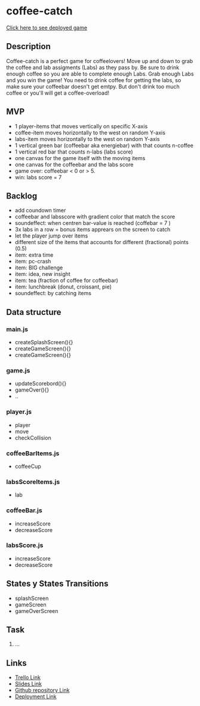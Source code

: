 # coffee-catch

[Click here to see deployed game](https://github.com/sn0wb1rd/coffee-catch.git)

## Description
Coffee-catch is a perfect game for coffeelovers! Move up and down to grab the coffee and lab assigments (Labs) as they pass by. Be sure to drink enough coffee so you are able to complete enough Labs. Grab enough Labs and you win the game! You need to drink coffee for getting the labs, so make sure your coffeebar doesn't get emtpy. But don't drink too much coffee or you'll will get a coffee-overload!

## MVP
- 1 player-items that moves vertically on specific X-axis 
- coffee-item moves horizontally to the west on random Y-axis
- labs-item moves horizontally to the west on random Y-axis
- 1 vertical green bar (coffeebar aka energiebar) with that counts n-coffee
- 1 vertical red bar that counts n-labs (labs score)
- one canvas for the game itself with the moving items
- one canvas for the coffeebar and the labs score
- game over: coffeebar < 0 or > 5. 
- win: labs score = 7

## Backlog
- add coundown timer
- coffeebar and labsscore with gradient color that match the score
- soundeffect: when centren bar-value is reached (coffebar = 7 )
- 3x labs in a row = bonus items apprears on the screen to catch
- let the player jump over items
- different size of the items that accounts for different (fractional) points (0.5)
- item: extra time
- item: pc-crash
- item: BIG challenge
- item: idea, new insight
- item: tea (fraction of coffee for coffeebar)
- item: lunchbreak (donut, croissant, pie)
- soundeffect: by catching items

## Data structure
### main.js
- createSplashScreen(){}
- createGameScreen(){}
- createGameScreen(){}

### game.js
- updateScorebord(){}
- gameOver(){}
- ..

### player.js
- player
- move
- checkCollision

### coffeeBarItems.js
- coffeeCup

### labsScoreItems.js
- lab

### coffeeBar.js
- increaseScore
- decreaseScore

### labsScore.js
- increaseScore
- decreaseScore

## States y States Transitions
- splashScreen
- gameScreen
- gameOverScreen

## Task
1. ...

## Links

- [Trello Link](https://trello.com/b/X8J2wJHS/coffee-catch)
- [Slides Link](https://slides.com/cindytvn/coffee-catch/fullscreen)
- [Github repository Link](https://github.com/sn0wb1rd/coffee-catch)
- [Deployment Link](https://github.com/sn0wb1rd/coffee-catch.git)